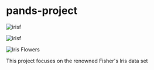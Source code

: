 # pands-project


![irisf](https://encrypted-tbn0.gstatic.com/images?q=tbn:ANd9GcSG-nPLzBp0ZxjrnL9xY_KZvNBz6cmmXg-71g&s)

![irisf](https://encrypted-tbn0.gstatic.com/images?q=tbn:ANd9GcSOUwxTPU5m3hLJL8C672tVMDLd1lr-B2WodQ&s)





![Iris Flowers](https://live.staticflickr.com/387/18749262238_59870d95bd_n.jpg)

This project focuses on the renowned Fisher's Iris data set 

